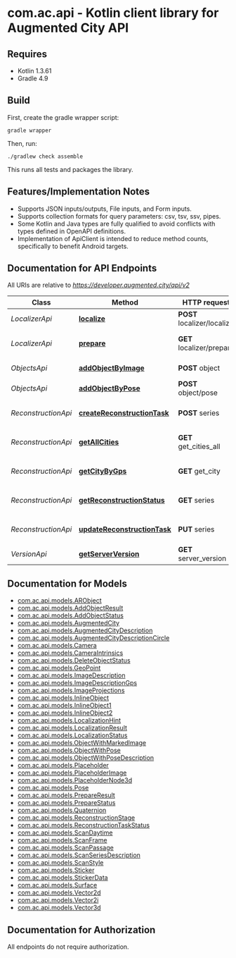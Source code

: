 # com.ac.api - Kotlin client library for Augmented City API

## Requires

* Kotlin 1.3.61
* Gradle 4.9

## Build

First, create the gradle wrapper script:

```
gradle wrapper
```

Then, run:

```
./gradlew check assemble
```

This runs all tests and packages the library.

## Features/Implementation Notes

* Supports JSON inputs/outputs, File inputs, and Form inputs.
* Supports collection formats for query parameters: csv, tsv, ssv, pipes.
* Some Kotlin and Java types are fully qualified to avoid conflicts with types defined in OpenAPI definitions.
* Implementation of ApiClient is intended to reduce method counts, specifically to benefit Android targets.

<a name="documentation-for-api-endpoints"></a>
## Documentation for API Endpoints

All URIs are relative to *https://developer.augmented.city/api/v2*

Class | Method | HTTP request | Description
------------ | ------------- | ------------- | -------------
*LocalizerApi* | [**localize**](docs/LocalizerApi.md#localize) | **POST** localizer/localize | Localize camera
*LocalizerApi* | [**prepare**](docs/LocalizerApi.md#prepare) | **GET** localizer/prepare | Prepare localization session
*ObjectsApi* | [**addObjectByImage**](docs/ObjectsApi.md#addobjectbyimage) | **POST** object | Add AR object by image
*ObjectsApi* | [**addObjectByPose**](docs/ObjectsApi.md#addobjectbypose) | **POST** object/pose | Add AR object by 3D pose
*ReconstructionApi* | [**createReconstructionTask**](docs/ReconstructionApi.md#createreconstructiontask) | **POST** series | Create reconstruction task
*ReconstructionApi* | [**getAllCities**](docs/ReconstructionApi.md#getallcities) | **GET** get_cities_all | Get augmented cities list
*ReconstructionApi* | [**getCityByGps**](docs/ReconstructionApi.md#getcitybygps) | **GET** get_city | Get augmented city by gps
*ReconstructionApi* | [**getReconstructionStatus**](docs/ReconstructionApi.md#getreconstructionstatus) | **GET** series | Get reconstruction task status
*ReconstructionApi* | [**updateReconstructionTask**](docs/ReconstructionApi.md#updatereconstructiontask) | **PUT** series | Upload images for reconstruction
*VersionApi* | [**getServerVersion**](docs/VersionApi.md#getserverversion) | **GET** server_version | Get server version


<a name="documentation-for-models"></a>
## Documentation for Models

 - [com.ac.api.models.ARObject](docs/ARObject.md)
 - [com.ac.api.models.AddObjectResult](docs/AddObjectResult.md)
 - [com.ac.api.models.AddObjectStatus](docs/AddObjectStatus.md)
 - [com.ac.api.models.AugmentedCity](docs/AugmentedCity.md)
 - [com.ac.api.models.AugmentedCityDescription](docs/AugmentedCityDescription.md)
 - [com.ac.api.models.AugmentedCityDescriptionCircle](docs/AugmentedCityDescriptionCircle.md)
 - [com.ac.api.models.Camera](docs/Camera.md)
 - [com.ac.api.models.CameraIntrinsics](docs/CameraIntrinsics.md)
 - [com.ac.api.models.DeleteObjectStatus](docs/DeleteObjectStatus.md)
 - [com.ac.api.models.GeoPoint](docs/GeoPoint.md)
 - [com.ac.api.models.ImageDescription](docs/ImageDescription.md)
 - [com.ac.api.models.ImageDescriptionGps](docs/ImageDescriptionGps.md)
 - [com.ac.api.models.ImageProjections](docs/ImageProjections.md)
 - [com.ac.api.models.InlineObject](docs/InlineObject.md)
 - [com.ac.api.models.InlineObject1](docs/InlineObject1.md)
 - [com.ac.api.models.InlineObject2](docs/InlineObject2.md)
 - [com.ac.api.models.LocalizationHint](docs/LocalizationHint.md)
 - [com.ac.api.models.LocalizationResult](docs/LocalizationResult.md)
 - [com.ac.api.models.LocalizationStatus](docs/LocalizationStatus.md)
 - [com.ac.api.models.ObjectWithMarkedImage](docs/ObjectWithMarkedImage.md)
 - [com.ac.api.models.ObjectWithPose](docs/ObjectWithPose.md)
 - [com.ac.api.models.ObjectWithPoseDescription](docs/ObjectWithPoseDescription.md)
 - [com.ac.api.models.Placeholder](docs/Placeholder.md)
 - [com.ac.api.models.PlaceholderImage](docs/PlaceholderImage.md)
 - [com.ac.api.models.PlaceholderNode3d](docs/PlaceholderNode3d.md)
 - [com.ac.api.models.Pose](docs/Pose.md)
 - [com.ac.api.models.PrepareResult](docs/PrepareResult.md)
 - [com.ac.api.models.PrepareStatus](docs/PrepareStatus.md)
 - [com.ac.api.models.Quaternion](docs/Quaternion.md)
 - [com.ac.api.models.ReconstructionStage](docs/ReconstructionStage.md)
 - [com.ac.api.models.ReconstructionTaskStatus](docs/ReconstructionTaskStatus.md)
 - [com.ac.api.models.ScanDaytime](docs/ScanDaytime.md)
 - [com.ac.api.models.ScanFrame](docs/ScanFrame.md)
 - [com.ac.api.models.ScanPassage](docs/ScanPassage.md)
 - [com.ac.api.models.ScanSeriesDescription](docs/ScanSeriesDescription.md)
 - [com.ac.api.models.ScanStyle](docs/ScanStyle.md)
 - [com.ac.api.models.Sticker](docs/Sticker.md)
 - [com.ac.api.models.StickerData](docs/StickerData.md)
 - [com.ac.api.models.Surface](docs/Surface.md)
 - [com.ac.api.models.Vector2d](docs/Vector2d.md)
 - [com.ac.api.models.Vector2i](docs/Vector2i.md)
 - [com.ac.api.models.Vector3d](docs/Vector3d.md)


<a name="documentation-for-authorization"></a>
## Documentation for Authorization

All endpoints do not require authorization.
